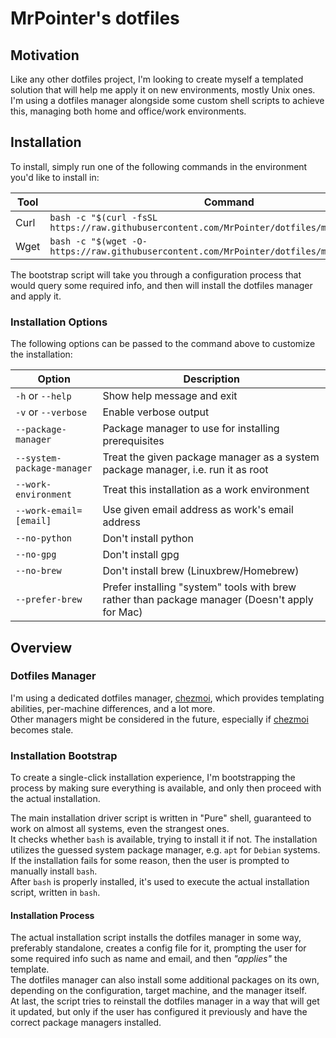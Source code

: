# MrPointer's dotfiles

## Motivation

Like any other dotfiles project, I'm looking to create myself
a templated solution that will help me apply it on new environments, mostly Unix ones.  
I'm using a dotfiles manager alongside some custom shell scripts to achieve this,
managing both home and office/work environments.  

## Installation

To install, simply run one of the following commands
in the environment you'd like to install in:  

| Tool | Command                                                                                        |
| ---- | ---------------------------------------------------------------------------------------------- |
| Curl | `bash -c "$(curl -fsSL https://raw.githubusercontent.com/MrPointer/dotfiles/main/install.sh)"` |
| Wget | `bash -c "$(wget -O- https://raw.githubusercontent.com/MrPointer/dotfiles/main/install.sh)"`   |

The bootstrap script will take you through a configuration process
that would query some required info, and then will install the dotfiles manager and apply it.  

### Installation Options

The following options can be passed to the command above to customize the installation:  

| Option                     | Description                                                                                    |
| -------------------------- | ---------------------------------------------------------------------------------------------- |
| `-h` or `--help`           | Show help message and exit                                                                     |
| `-v` or `--verbose`        | Enable verbose output                                                                          |
| `--package-manager`        | Package manager to use for installing prerequisites                                            |
| `--system-package-manager` | Treat the given package manager as a system package manager, i.e. run it as root               |
| `--work-environment`       | Treat this installation as a work environment                                                  |
| `--work-email=[email]`     | Use given email address as work's email address                                                |
| `--no-python`              | Don't install python                                                                           |
| `--no-gpg`                 | Don't install gpg                                                                              |
| `--no-brew`                | Don't install brew (Linuxbrew/Homebrew)                                                        |
| `--prefer-brew`            | Prefer installing "system" tools with brew rather than package manager (Doesn't apply for Mac) |

## Overview

### Dotfiles Manager

I'm using a dedicated dotfiles manager, [chezmoi][chezmoi-url], which provides templating abilities,
per-machine differences, and a lot more.  
Other managers might be considered in the future, especially if [chezmoi][chezmoi-url] becomes stale.  

### Installation Bootstrap

To create a single-click installation experience, I'm bootstrapping the process
by making sure everything is available, and only then proceed with the actual installation.  

The main installation driver script is written in "Pure" shell,
guaranteed to work on almost all systems, even the strangest ones.  
It checks whether `bash` is available, trying to install it if not. 
The installation utilizes the guessed system package manager, e.g. `apt` for `Debian` systems.  
If the installation fails for some reason, then the user is prompted to manually install `bash`.  
After `bash` is properly installed, it's used to execute the actual installation script, written in `bash`.  

#### Installation Process

The actual installation script installs the dotfiles manager in some way, preferably standalone,
creates a config file for it, prompting the user for some required info such as name and email,
and then *"applies"* the template.  
The dotfiles manager can also install some additional packages on its own, depending on the configuration,
target machine, and the manager itself.  
At last, the script tries to reinstall the dotfiles manager in a way that will get it updated,
but only if the user has configured it previously and have the correct package managers installed.

[chezmoi-url]: https://www.chezmoi.io/
